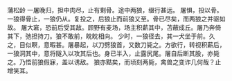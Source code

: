 蒲松龄
一屠晚归，担中肉尽，止有剩骨。途中两狼，缀行甚远。
屠惧，投以骨。一狼得骨止，一狼仍从。复投之，后狼止而前狼又至。骨已尽矣，而两狼之并驱如故。
屠大窘，恐前后受其敌。顾野有麦场，场主积薪其中，苫蔽成丘。屠乃奔倚其下，弛担持刀。狼不敢前，眈眈相向。
少时，一狼径去，其一犬坐于前。久之，目似瞑，意暇甚。屠暴起，以刀劈狼首，又数刀毙之。方欲行，转视积薪后，一狼洞其中，意将隧入以攻其后也。身已半入，止露尻尾。屠自后断其股，亦毙之。乃悟前狼假寐，盖以诱敌。
狼亦黠矣，而顷刻两毙，禽兽之变诈几何哉？止增笑耳。